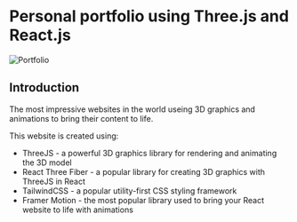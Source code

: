 # Personal portfolio using Three.js and React.js
![Portfolio](https://i.ibb.co/9ykhLtM/Thumbnail.png)

## Introduction
The most impressive websites in the world useing 3D graphics and animations to bring their content to life.
 
This website is created using:
- ThreeJS - a powerful 3D graphics library for rendering and animating the 3D model
- React Three Fiber - a popular library for creating 3D graphics with ThreeJS in React
- TailwindCSS - a popular utility-first CSS styling framework
- Framer Motion - the most popular library used to bring your React website to life with animations

